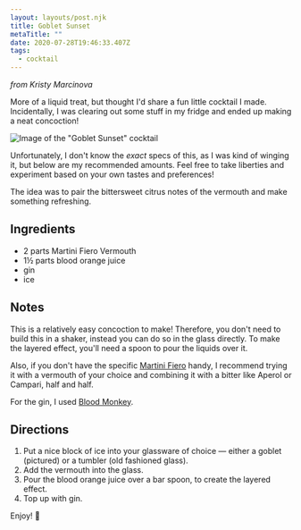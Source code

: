 ```yaml
---
layout: layouts/post.njk
title: Goblet Sunset
metaTitle: ""
date: 2020-07-28T19:46:33.407Z
tags:
  - cocktail
---
```

*from Kristy Marcinova*

More of a liquid treat, but thought I'd share a fun little cocktail I made. Incidentally, I was clearing out some stuff in my fridge and ended up making a neat concoction!

![Image of the "Goblet Sunset" cocktail](/images/goblet-sunset.jpg "Goblet Sunset cocktail")

Unfortunately, I don't know the *exact* specs of this, as I was kind of winging it, but below are my recommended amounts. Feel free to take liberties and experiment based on your own tastes and preferences!

The idea was to pair the bittersweet citrus notes of the vermouth and make something refreshing.

## Ingredients

* 2 parts Martini Fiero Vermouth
* 1½ parts blood orange juice
* gin
* ice

## Notes

This is a relatively easy concoction to make! Therefore, you don't need to build this in a shaker, instead you can do so in the glass directly. To make the layered effect, you'll need a spoon to pour the liquids over it.

Also, if you don't have the specific [Martini Fiero](https://www.martini.com/products/martini-fiero/) handy, I recommend trying it with a vermouth of your choice and combining it with a bitter like Aperol or Campari, half and half.

For the gin, I used [Blood Monkey](http://bloodmonkeygin.com/). 

## Directions

1. Put a nice block of ice into your glassware of choice — either a goblet (pictured) or a tumbler (old fashioned glass).
2. Add the vermouth into the glass.
3. Pour the blood orange juice over a bar spoon, to create the layered effect.
4. Top up with gin.

Enjoy! 🍹